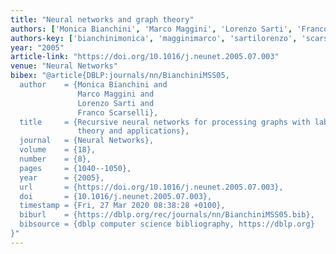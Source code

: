 ```yaml
---
title: "Neural networks and graph theory"
authors: ['Monica Bianchini', 'Marco Maggini', 'Lorenzo Sarti', 'Franco Scarselli']
authors-key: ['bianchinimonica', 'magginimarco', 'sartilorenzo', 'scarsellifranco']
year: "2005"
article-link: "https://doi.org/10.1016/j.neunet.2005.07.003"
venue: "Neural Networks"
bibex: "@article{DBLP:journals/nn/BianchiniMSS05,
  author    = {Monica Bianchini and
               Marco Maggini and
               Lorenzo Sarti and
               Franco Scarselli},
  title     = {Recursive neural networks for processing graphs with labelled edges:
               theory and applications},
  journal   = {Neural Networks},
  volume    = {18},
  number    = {8},
  pages     = {1040--1050},
  year      = {2005},
  url       = {https://doi.org/10.1016/j.neunet.2005.07.003},
  doi       = {10.1016/j.neunet.2005.07.003},
  timestamp = {Fri, 27 Mar 2020 08:38:28 +0100},
  biburl    = {https://dblp.org/rec/journals/nn/BianchiniMSS05.bib},
  bibsource = {dblp computer science bibliography, https://dblp.org}
}"
---
```

